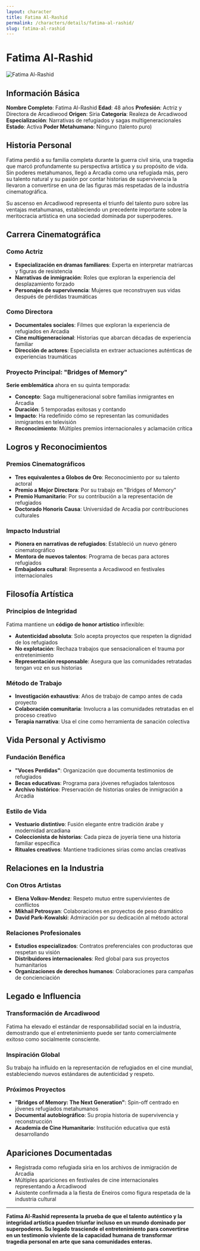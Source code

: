 ```yaml
---
layout: character
title: Fatima Al-Rashid
permalink: /characters/details/fatima-al-rashid/
slug: fatima-al-rashid
---
```


# Fatima Al-Rashid

<div class="character-photo">
  <img src="{{ site.baseurl }}/assets/img/characters/fatima-al-rashid.png" alt="Fatima Al-Rashid" />
</div>

## Información Básica

**Nombre Completo**: Fatima Al-Rashid
**Edad**: 48 años
**Profesión**: Actriz y Directora de Arcadiwood
**Origen**: Siria
**Categoría**: Realeza de Arcadiwood
**Especialización**: Narrativas de refugiados y sagas multigeneracionales
**Estado**: Activa
**Poder Metahumano**: Ninguno (talento puro)

## Historia Personal

Fatima perdió a su familia completa durante la guerra civil siria, una tragedia que marcó profundamente su perspectiva artística y su propósito de vida. Sin poderes metahumanos, llegó a Arcadia como una refugiada más, pero su talento natural y su pasión por contar historias de supervivencia la llevaron a convertirse en una de las figuras más respetadas de la industria cinematográfica.

Su ascenso en Arcadiwood representa el triunfo del talento puro sobre las ventajas metahumanas, estableciendo un precedente importante sobre la meritocracia artística en una sociedad dominada por superpoderes.

## Carrera Cinematográfica

### Como Actriz
- **Especialización en dramas familiares**: Experta en interpretar matriarcas y figuras de resistencia
- **Narrativas de inmigración**: Roles que exploran la experiencia del desplazamiento forzado
- **Personajes de supervivencia**: Mujeres que reconstruyen sus vidas después de pérdidas traumáticas

### Como Directora
- **Documentales sociales**: Filmes que exploran la experiencia de refugiados en Arcadia
- **Cine multigeneracional**: Historias que abarcan décadas de experiencia familiar
- **Dirección de actores**: Especialista en extraer actuaciones auténticas de experiencias traumáticas

### Proyecto Principal: "Bridges of Memory"
**Serie emblemática** ahora en su quinta temporada:
- **Concepto**: Saga multigeneracional sobre familias inmigrantes en Arcadia
- **Duración**: 5 temporadas exitosas y contando
- **Impacto**: Ha redefinido cómo se representan las comunidades inmigrantes en televisión
- **Reconocimiento**: Múltiples premios internacionales y aclamación crítica

## Logros y Reconocimientos

### Premios Cinematográficos
- **Tres equivalentes a Globos de Oro**: Reconocimiento por su talento actoral
- **Premio a Mejor Directora**: Por su trabajo en "Bridges of Memory"
- **Premio Humanitario**: Por su contribución a la representación de refugiados
- **Doctorado Honoris Causa**: Universidad de Arcadia por contribuciones culturales

### Impacto Industrial
- **Pionera en narrativas de refugiados**: Estableció un nuevo género cinematográfico
- **Mentora de nuevos talentos**: Programa de becas para actores refugiados
- **Embajadora cultural**: Representa a Arcadiwood en festivales internacionales

## Filosofía Artística

### Principios de Integridad
Fatima mantiene un **código de honor artístico** inflexible:
- **Autenticidad absoluta**: Solo acepta proyectos que respeten la dignidad de los refugiados
- **No explotación**: Rechaza trabajos que sensacionalicen el trauma por entretenimiento
- **Representación responsable**: Asegura que las comunidades retratadas tengan voz en sus historias

### Método de Trabajo
- **Investigación exhaustiva**: Años de trabajo de campo antes de cada proyecto
- **Colaboración comunitaria**: Involucra a las comunidades retratadas en el proceso creativo
- **Terapia narrativa**: Usa el cine como herramienta de sanación colectiva

## Vida Personal y Activismo

### Fundación Benéfica
- **"Voces Perdidas"**: Organización que documenta testimonios de refugiados
- **Becas educativas**: Programa para jóvenes refugiados talentosos
- **Archivo histórico**: Preservación de historias orales de inmigración a Arcadia

### Estilo de Vida
- **Vestuario distintivo**: Fusión elegante entre tradición árabe y modernidad arcadiana
- **Coleccionista de historias**: Cada pieza de joyería tiene una historia familiar específica
- **Rituales creativos**: Mantiene tradiciones sirias como anclas creativas

## Relaciones en la Industria

### Con Otros Artistas
- **Elena Volkov-Mendez**: Respeto mutuo entre supervivientes de conflictos
- **Mikhail Petrosyan**: Colaboraciones en proyectos de peso dramático
- **David Park-Kowalski**: Admiración por su dedicación al método actoral

### Relaciones Profesionales
- **Estudios especializados**: Contratos preferenciales con productoras que respetan su visión
- **Distribuidores internacionales**: Red global para sus proyectos humanitarios
- **Organizaciones de derechos humanos**: Colaboraciones para campañas de concienciación

## Legado e Influencia

### Transformación de Arcadiwood
Fatima ha elevado el estándar de responsabilidad social en la industria, demostrando que el entretenimiento puede ser tanto comercialmente exitoso como socialmente consciente.

### Inspiración Global
Su trabajo ha influido en la representación de refugiados en el cine mundial, estableciendo nuevos estándares de autenticidad y respeto.

### Próximos Proyectos
- **"Bridges of Memory: The Next Generation"**: Spin-off centrado en jóvenes refugiados metahumanos
- **Documental autobiográfico**: Su propia historia de supervivencia y reconstrucción
- **Academia de Cine Humanitario**: Institución educativa que está desarrollando

## Apariciones Documentadas

- Registrada como refugiada siria en los archivos de inmigración de Arcadia
- Múltiples apariciones en festivales de cine internacionales representando a Arcadiwood
- Asistente confirmada a la fiesta de Eneiros como figura respetada de la industria cultural

---

**Fatima Al-Rashid representa la prueba de que el talento auténtico y la integridad artística pueden triunfar incluso en un mundo dominado por superpoderes. Su legado trasciende el entretenimiento para convertirse en un testimonio viviente de la capacidad humana de transformar tragedia personal en arte que sana comunidades enteras.**